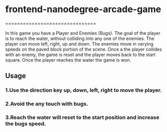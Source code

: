 # frontend-nanodegree-arcade-game
===============================

In this game you have a Player and Enemies (Bugs). The goal of the player is to reach the water, without colliding into any one of the enemies. The player can move left, right, up and down. The enemies move in varying speeds on the paved block portion of the scene. Once a the player collides with an enemy, the game is reset and the player moves back to the start square. Once the player reaches the water the game is won.

## Usage
### 1.Use the direction key up, down, left, right to move the player.
### 2.Avoid the any touch with bugs.
### 3.Reach the water will reset to the start position and increase the bugs speed.
